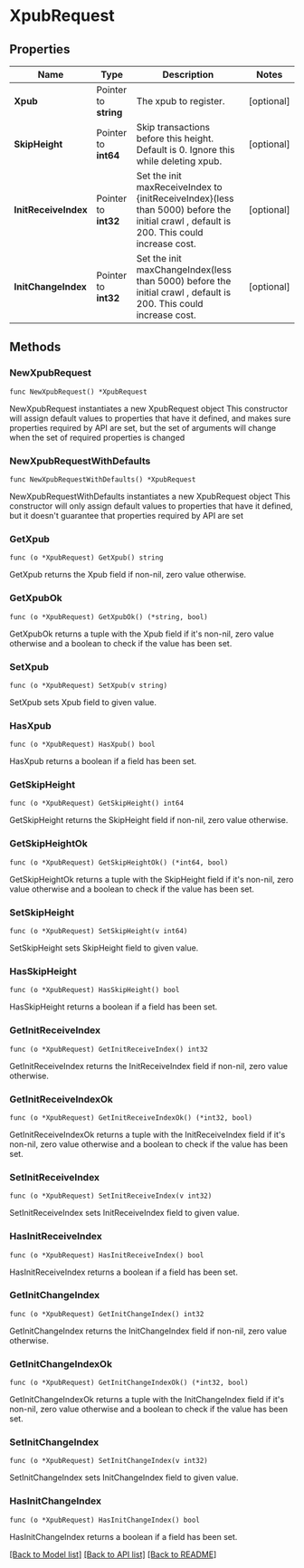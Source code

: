 # XpubRequest

## Properties

Name | Type | Description | Notes
------------ | ------------- | ------------- | -------------
**Xpub** | Pointer to **string** | The xpub to register. | [optional] 
**SkipHeight** | Pointer to **int64** | Skip transactions before this height. Default is 0. Ignore this while deleting xpub. | [optional] 
**InitReceiveIndex** | Pointer to **int32** | Set the init maxReceiveIndex to {initReceiveIndex}(less than 5000) before the initial crawl , default is 200. This could increase cost. | [optional] 
**InitChangeIndex** | Pointer to **int32** | Set the init maxChangeIndex(less than 5000) before the initial crawl , default is 200. This could increase cost. | [optional] 

## Methods

### NewXpubRequest

`func NewXpubRequest() *XpubRequest`

NewXpubRequest instantiates a new XpubRequest object
This constructor will assign default values to properties that have it defined,
and makes sure properties required by API are set, but the set of arguments
will change when the set of required properties is changed

### NewXpubRequestWithDefaults

`func NewXpubRequestWithDefaults() *XpubRequest`

NewXpubRequestWithDefaults instantiates a new XpubRequest object
This constructor will only assign default values to properties that have it defined,
but it doesn't guarantee that properties required by API are set

### GetXpub

`func (o *XpubRequest) GetXpub() string`

GetXpub returns the Xpub field if non-nil, zero value otherwise.

### GetXpubOk

`func (o *XpubRequest) GetXpubOk() (*string, bool)`

GetXpubOk returns a tuple with the Xpub field if it's non-nil, zero value otherwise
and a boolean to check if the value has been set.

### SetXpub

`func (o *XpubRequest) SetXpub(v string)`

SetXpub sets Xpub field to given value.

### HasXpub

`func (o *XpubRequest) HasXpub() bool`

HasXpub returns a boolean if a field has been set.

### GetSkipHeight

`func (o *XpubRequest) GetSkipHeight() int64`

GetSkipHeight returns the SkipHeight field if non-nil, zero value otherwise.

### GetSkipHeightOk

`func (o *XpubRequest) GetSkipHeightOk() (*int64, bool)`

GetSkipHeightOk returns a tuple with the SkipHeight field if it's non-nil, zero value otherwise
and a boolean to check if the value has been set.

### SetSkipHeight

`func (o *XpubRequest) SetSkipHeight(v int64)`

SetSkipHeight sets SkipHeight field to given value.

### HasSkipHeight

`func (o *XpubRequest) HasSkipHeight() bool`

HasSkipHeight returns a boolean if a field has been set.

### GetInitReceiveIndex

`func (o *XpubRequest) GetInitReceiveIndex() int32`

GetInitReceiveIndex returns the InitReceiveIndex field if non-nil, zero value otherwise.

### GetInitReceiveIndexOk

`func (o *XpubRequest) GetInitReceiveIndexOk() (*int32, bool)`

GetInitReceiveIndexOk returns a tuple with the InitReceiveIndex field if it's non-nil, zero value otherwise
and a boolean to check if the value has been set.

### SetInitReceiveIndex

`func (o *XpubRequest) SetInitReceiveIndex(v int32)`

SetInitReceiveIndex sets InitReceiveIndex field to given value.

### HasInitReceiveIndex

`func (o *XpubRequest) HasInitReceiveIndex() bool`

HasInitReceiveIndex returns a boolean if a field has been set.

### GetInitChangeIndex

`func (o *XpubRequest) GetInitChangeIndex() int32`

GetInitChangeIndex returns the InitChangeIndex field if non-nil, zero value otherwise.

### GetInitChangeIndexOk

`func (o *XpubRequest) GetInitChangeIndexOk() (*int32, bool)`

GetInitChangeIndexOk returns a tuple with the InitChangeIndex field if it's non-nil, zero value otherwise
and a boolean to check if the value has been set.

### SetInitChangeIndex

`func (o *XpubRequest) SetInitChangeIndex(v int32)`

SetInitChangeIndex sets InitChangeIndex field to given value.

### HasInitChangeIndex

`func (o *XpubRequest) HasInitChangeIndex() bool`

HasInitChangeIndex returns a boolean if a field has been set.


[[Back to Model list]](../README.md#documentation-for-models) [[Back to API list]](../README.md#documentation-for-api-endpoints) [[Back to README]](../README.md)


